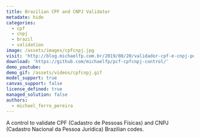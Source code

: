 ```yaml
---
title: Brazilian CPF and CNPJ Validator
metadate: hide
categories:
  - cpf
  - cnpj
  - brazil
  - validation
image: /assets/images/cpfcnpj.jpg
visit: 'http://blog.michaelfp.com.br/2019/08/20/validador-cpf-e-cnpj-powerapps-framework/'
download: 'https://github.com/michaelfp/pcf-cpfcnpj-control/'
demo_youtube:
demo_gif: /assets/videos/cpfcnpj.gif
model_support: true
canvas_support: false
license_defined: true
managed_solution: false
authors:
  - michael_ferro_pereira
---
```


A control to validate CPF (Cadastro de Pessoas Físicas) and CNPJ (Cadastro Nacional da Pessoa Jurídica) Brazilian codes.
